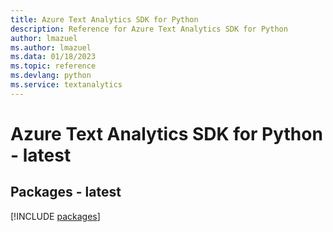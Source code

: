 ```yaml
---
title: Azure Text Analytics SDK for Python
description: Reference for Azure Text Analytics SDK for Python
author: lmazuel
ms.author: lmazuel
ms.data: 01/18/2023
ms.topic: reference
ms.devlang: python
ms.service: textanalytics
---
```

# Azure Text Analytics SDK for Python - latest
## Packages - latest
[!INCLUDE [packages](text-analytics-index.md)]